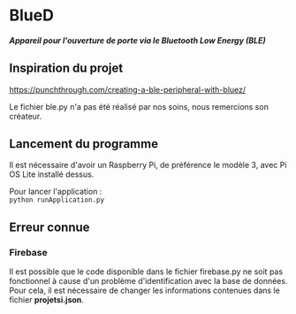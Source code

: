 # BlueD
##### Appareil pour l'ouverture de porte via le Bluetooth Low Energy (BLE)
## Inspiration du projet
https://punchthrough.com/creating-a-ble-peripheral-with-bluez/

Le fichier ble.py n'a pas été réalisé par nos soins, nous remercions son créateur.

## Lancement du programme
Il est nécessaire d'avoir un Raspberry Pi, de préférence le modèle 3, avec Pi OS Lite installé dessus. 

Pour lancer l'application :<br>
`python runApplication.py`


## Erreur connue
### Firebase
Il est possible que le code disponible dans le fichier firebase.py ne soit pas fonctionnel à cause d'un problème d'identification avec la base de données. Pour cela, il est nécessaire de changer les informations contenues dans le fichier **projetsi.json**.